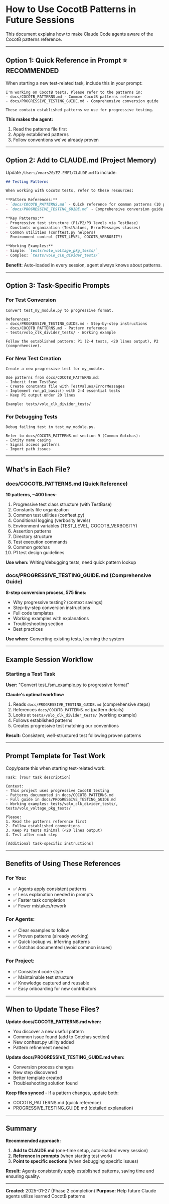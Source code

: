 # How to Use CocotB Patterns in Future Sessions

This document explains how to make Claude Code agents aware of the CocotB patterns reference.

---

## Option 1: Quick Reference in Prompt ⭐ **RECOMMENDED**

When starting a new test-related task, include this in your prompt:

```
I'm working on CocotB tests. Please refer to the patterns in:
- docs/COCOTB_PATTERNS.md - Common CocotB patterns reference
- docs/PROGRESSIVE_TESTING_GUIDE.md - Comprehensive conversion guide

These contain established patterns we use for progressive testing.
```

**This makes the agent:**
1. Read the patterns file first
2. Apply established patterns
3. Follow conventions we've already proven

---

## Option 2: Add to CLAUDE.md (Project Memory)

Update `/Users/vmars20/EZ-EMFI/CLAUDE.md` to include:

```markdown
## Testing Patterns

When working with CocotB tests, refer to these resources:

**Pattern References:**
- `docs/COCOTB_PATTERNS.md` - Quick reference for common patterns (10 patterns)
- `docs/PROGRESSIVE_TESTING_GUIDE.md` - Comprehensive conversion guide (575 lines)

**Key Patterns:**
- Progressive test structure (P1/P2/P3 levels via TestBase)
- Constants organization (TestValues, ErrorMessages classes)
- Common utilities (conftest.py helpers)
- Environment control (TEST_LEVEL, COCOTB_VERBOSITY)

**Working Examples:**
- Simple: `tests/volo_voltage_pkg_tests/`
- Complex: `tests/volo_clk_divider_tests/`
```

**Benefit:** Auto-loaded in every session, agent always knows about patterns.

---

## Option 3: Task-Specific Prompts

### For Test Conversion

```
Convert test_my_module.py to progressive format.

References:
- docs/PROGRESSIVE_TESTING_GUIDE.md - Step-by-step instructions
- docs/COCOTB_PATTERNS.md - Pattern reference
- tests/volo_clk_divider_tests/ - Working example

Follow the established pattern: P1 (2-4 tests, <20 lines output), P2 (comprehensive).
```

### For New Test Creation

```
Create a new progressive test for my_module.

Use patterns from docs/COCOTB_PATTERNS.md:
- Inherit from TestBase
- Create constants file with TestValues/ErrorMessages
- Implement run_p1_basic() with 2-4 essential tests
- Keep P1 output under 20 lines

Example: tests/volo_clk_divider_tests/
```

### For Debugging Tests

```
Debug failing test in test_my_module.py.

Refer to docs/COCOTB_PATTERNS.md section 9 (Common Gotchas):
- Entity name casing
- Signal access patterns
- Import path issues
```

---

## What's in Each File?

### docs/COCOTB_PATTERNS.md (Quick Reference)

**10 patterns, ~400 lines:**
1. Progressive test class structure (with TestBase)
2. Constants file organization
3. Common test utilities (conftest.py)
4. Conditional logging (verbosity levels)
5. Environment variables (TEST_LEVEL, COCOTB_VERBOSITY)
6. Assertion patterns
7. Directory structure
8. Test execution commands
9. Common gotchas
10. P1 test design guidelines

**Use when:** Writing/debugging tests, need quick pattern lookup

### docs/PROGRESSIVE_TESTING_GUIDE.md (Comprehensive Guide)

**8-step conversion process, 575 lines:**
- Why progressive testing? (context savings)
- Step-by-step conversion instructions
- Full code templates
- Working examples with explanations
- Troubleshooting section
- Best practices

**Use when:** Converting existing tests, learning the system

---

## Example Session Workflow

### Starting a Test Task

**User:** "Convert test_fsm_example.py to progressive format"

**Claude's optimal workflow:**
1. Reads `docs/PROGRESSIVE_TESTING_GUIDE.md` (comprehensive steps)
2. References `docs/COCOTB_PATTERNS.md` (pattern details)
3. Looks at `tests/volo_clk_divider_tests/` (working example)
4. Follows established patterns
5. Creates progressive test matching our conventions

**Result:** Consistent, well-structured test following proven patterns

---

## Prompt Template for Test Work

Copy/paste this when starting test-related work:

```
Task: [Your task description]

Context:
- This project uses progressive CocotB testing
- Patterns documented in docs/COCOTB_PATTERNS.md
- Full guide in docs/PROGRESSIVE_TESTING_GUIDE.md
- Working examples: tests/volo_clk_divider_tests/, tests/volo_voltage_pkg_tests/

Please:
1. Read the patterns reference first
2. Follow established conventions
3. Keep P1 tests minimal (<20 lines output)
4. Test after each step

[Additional task-specific instructions]
```

---

## Benefits of Using These References

### For You:
- ✅ Agents apply consistent patterns
- ✅ Less explanation needed in prompts
- ✅ Faster task completion
- ✅ Fewer mistakes/rework

### For Agents:
- ✅ Clear examples to follow
- ✅ Proven patterns (already working)
- ✅ Quick lookup vs. inferring patterns
- ✅ Gotchas documented (avoid common issues)

### For Project:
- ✅ Consistent code style
- ✅ Maintainable test structure
- ✅ Knowledge captured and reusable
- ✅ Easy onboarding for new contributors

---

## When to Update These Files?

**Update docs/COCOTB_PATTERNS.md when:**
- You discover a new useful pattern
- Common issue found (add to Gotchas section)
- New conftest.py utility added
- Pattern refinement needed

**Update docs/PROGRESSIVE_TESTING_GUIDE.md when:**
- Conversion process changes
- New step discovered
- Better template created
- Troubleshooting solution found

**Keep files synced** - If a pattern changes, update both:
- COCOTB_PATTERNS.md (quick reference)
- PROGRESSIVE_TESTING_GUIDE.md (detailed explanation)

---

## Summary

**Recommended approach:**

1. **Add to CLAUDE.md** (one-time setup, auto-loaded every session)
2. **Reference in prompts** (when starting test work)
3. **Point to specific sections** (when debugging specific issues)

**Result:** Agents consistently apply established patterns, saving time and ensuring quality.

---

**Created:** 2025-01-27 (Phase 2 completion)
**Purpose:** Help future Claude agents utilize learned CocotB patterns
